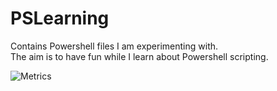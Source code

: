 # PSLearning

Contains Powershell files I am experimenting with.<br>
The aim is to have fun while I learn about Powershell scripting. 

![Metrics](https://metrics.lecoq.io/whytheq?template=classic&gists=1&stars=1&base=header%2C%20activity%2C%20community%2C%20repositories%2C%20metadata&base.indepth=false&base.hireable=false&base.skip=false&stars=false&stars.limit=1&gists=false&config.timezone=Europe%2FLondon)
